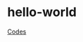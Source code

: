 # hello-world

<style>
.aaa{
  background: aquamarine;
  }
</style>
<a href="https://github.com/TROWAL/hello-world/edit/Code/README.md">Codes</a>
<h1 class="aaa"></h1>
